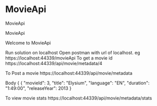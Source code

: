 # MovieApi
MovieApi

MovieApi

Welcome to MovieApi

Run solution on localhost Open postman with url of localhost. eg https://localhost:44339/movieApi To get a movie id https://localhost:44339/api/movie/metadata/4

To Post a movie https://localhost:44339/api/movie/metadata

Body { { "movieId": 3, "title": "Elysium", "language": "EN", "duration": "1:49:00", "releaseYear": 2013 }

To view movie stats https://localhost:44339/api/movie/metadata/stats
